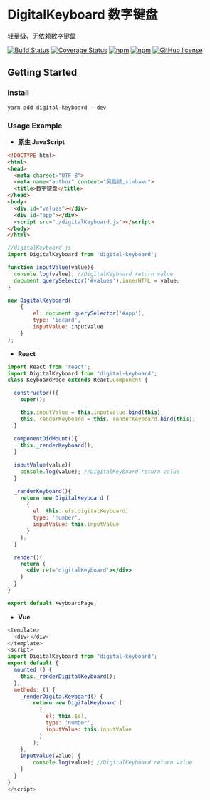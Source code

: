 # DigitalKeyboard 数字键盘
轻量级、无依赖数字键盘

[![Build Status](https://travis-ci.org/simbawus/DigitalKeyboard.svg?branch=master)](https://travis-ci.org/simbawus/DigitalKeyboard)
[![Coverage Status](https://coveralls.io/repos/github/simbawus/DigitalKeyboard/badge.svg?branch=master)](https://coveralls.io/github/simbawus/DigitalKeyboard?branch=master)
[![npm](https://img.shields.io/npm/v/digital-keyboard.svg)](https://www.npmjs.com/package/digital-keyboard)
[![npm](https://img.shields.io/npm/dt/digital-keyboard.svg)](https://www.npmjs.com/package/digital-keyboard)
[![GitHub license](https://img.shields.io/github/license/simbawus/DigitalKeyboard.svg)](https://github.com/simbawus/DigitalKeyboard/blob/master/LICENSE)

## Getting Started

### Install

```shell
yarn add digital-keyboard --dev
```

### Usage Example

- **原生 JavaScript**

```html
<!DOCTYPE html>
<html>
<head>
  <meta charset="UTF-8">
  <meta name="author" content="吴胜斌,simbawu">
  <title>数字键盘</title>
</head>
<body>
  <div id="values"></div>
  <div id="app"></div>
  <script src="./digitalKeyboard.js"></script>
</body>
</html>
```

```javascript
//digitalKeyboard.js
import DigitalKeyboard from 'digital-keyboard';

function inputValue(value){
  console.log(value); //DigitalKeyboard return value
  document.querySelector('#values').innerHTML = value;
}

new DigitalKeyboard(
    {
        el: document.querySelector('#app'), 
        type: 'idcard', 
        inputValue: inputValue
    }
);
```

- **React**

```jsx
import React from 'react';
import DigitalKeyboard from "digital-keyboard";
class KeyboardPage extends React.Component {

  constructor(){
    super();

    this.inputValue = this.inputValue.bind(this);
    this._renderKeyboard = this._renderKeyboard.bind(this);
  }

  componentDidMount(){
    this._renderKeyboard();
  }
    
  inputValue(value){
	console.log(value); //DigitalKeyboard return value
  }

  _renderKeyboard(){
    return new DigitalKeyboard (
      {
        el: this.refs.digitalKeyboard,
        type: 'number',
        inputValue: this.inputValue
      }
    );
  }

  render(){
    return (
      <div ref='digitalKeyboard'></div>
    )
  }
}

export default KeyboardPage;
```

- **Vue**

```js
<template>
  <div></div>
</template>
<script>
import DigitalKeyboard from "digital-keyboard";
export default {
  mounted () {
    this._renderDigitalKeyboard();
  },
  methods: () {
    _renderDigitalKeyboard() {
    	return new DigitalKeyboard (
          {
            el: this.$el,
            type: 'number',
            inputValue: this.inputValue
          }
        );
	},
    inputValue(value) {
		console.log(value); //DigitalKeyboard return value
    }
  }
}
</script>
```

